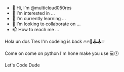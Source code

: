 - 👋 Hi, I’m @multicloud050res
- 👀 I’m interested in ...
- 🌱 I’m currently learning ...
- 💞️ I’m looking to collaborate on ...
- 📫 How to reach me ...

<!---
multicloud050res/multicloud050res is a ✨ special ✨ repository because its `README.md` (this file) appears on your GitHub profile.
You can click the Preview link to take a look at your changes.
--->
Hola un dos Tres I'm codeing is back 🔥🔥🥳🕹🕹💡

Come on come on python I'm hone make you use 💻🕔


Let's Code Dude
